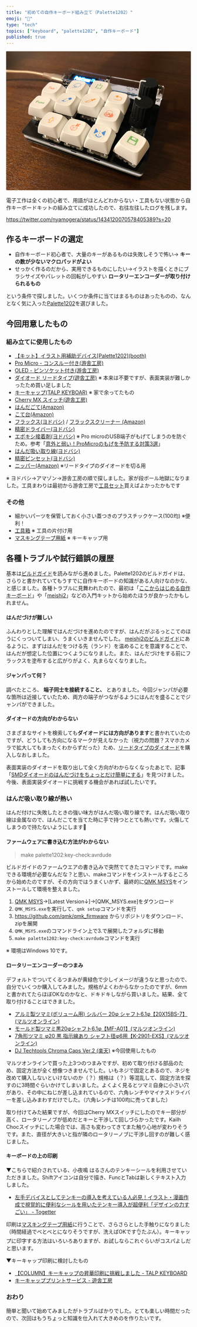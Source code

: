 ```yaml
---
title: "初めての自作キーボード組み立て（Palette1202）"
emoji: "🎉"
type: "tech"
topics: ["keyboard", "palette1202", "自作キーボード"]
published: true
---
```


![palette1202](/images/palette1202/palette1202.png)

電子工作は全くの初心者で、用語がほとんどわからない・工具もない状態から自作キーボードキットの組み立てに成功したので、右往左往したログを残します。

https://twitter.com/nyamogera/status/1434120070578405389?s=20

## 作るキーボードの選定
- 自作キーボード初心者で、大量のキーがあるものは失敗しそうで怖い→ **キーの数が少ないマクロパッドがよい**
- せっかく作るのだから、実用できるものにしたい→イラストを描くときにブラシサイズやパレットの回転がしやすい **ロータリーエンコーダーが取り付けられるもの**

という条件で探しました。いくつか条件に当てはまるものはあったものの、なんとなく気に入った[Palette1202](https://palette1202.nilgiri-tea.net/)を選びました。


## 今回用意したもの

### 組み立てに使用したもの
- [【キット】イラスト用補助デバイス\[Palette1202\](booth)](https://niltea.booth.pm/items/1710035)
- [Pro Micro - コンスルー付き(游舎工房)](https://shop.yushakobo.jp/products/promicro-spring-pinheader)
- [OLED - ピンソケット付き(游舎工房)](https://shop.yushakobo.jp/products/oled)
- [ダイオード リードタイプ(遊舎工房)](https://shop.yushakobo.jp/products/a0800di-01-100) ※ 本来は不要ですが、表面実装が難しかったため買い足しました
- [キーキャップ(TALP KEYBOAR)](https://talpkeyboard.net/items/6027a2686e84d5793d776135)  ※ 家で余ってたもの
- [Cherry MX スイッチ(遊舎工房)](https://shop.yushakobo.jp/products/cherry-mx) 
- [はんだごて(Amazon)](https://www.amazon.co.jp/gp/product/B006MQD7M4/)
- [こて台(Amazon)](https://www.amazon.co.jp/gp/product/B017SQ0TUO/)
- [フラックス(ヨドバシ)](https://www.yodobashi.com/product/100000001004303211/) / [フラックスクリーナー (Amazon)](https://www.amazon.co.jp/gp/product/B01GROTPEE)
- [精密ドライバー(ヨドバシ)](https://www.yodobashi.com/product/100000001001038640/)
- [エポキシ接着剤(ヨドバシ)](https://www.yodobashi.com/product/100000001001081131/) ※ Pro microのUSB端子がもげてしまうのを防ぐため。参考「[意外と弱い！ProMicroのもげを予防する対策3選](https://masatoshihanai.com/moge-of-promicro/)」
- [はんだ吸い取り線(ヨドバシ)](https://www.yodobashi.com/product/100000001001987586/)
- [精密ピンセット(ヨドバシ)](https://www.yodobashi.com/product/100000001004303234/)
- [ニッパー(Amazon)](https://www.amazon.co.jp/gp/product/B001PR1MRC/) ※リードタイプのダイオードを切る用

※ ヨドバシ→アマゾン→游舎工房の順で探しました。家が段ボール地獄になりました。工具まわりは最初から游舎工房で[工具セット](https://shop.yushakobo.jp/products/a9900to)買えばよかったかもです

### その他
- 細かいパーツを保管しておく小さい蓋つきのプラスチックケース(100均) ※便利！
- [工具箱](https://www.yodobashi.com/product/100000001003281396/) ※ 工具の片付け用
- [マスキングテープ用紙](https://www.yodobashi.com/product/100000001001682398/) ※ キーキャップ用 


## 各種トラブルや試行錯誤の履歴
基本は[ビルドガイド](https://palette1202.nilgiri-tea.net/)を読みながら進めました。Palette1202のビルドガイドは、さらりと書かれていてもうすでに自作キーボードの知識がある人向けなのかな、と感じました。各種トラブルに見舞われたので、最初は「[ここからはじめる自作キーボード](https://shop.yushakobo.jp/products/a0900kj-00-1)」や「[meishi2](https://biacco42.hatenablog.com/entry/2019/08/10/185624)」などの入門キットから始めたほうが良かったかもしれません。

#### はんだづけが難しい
ふんわりとした理解ではんだづけを進めたのですが、はんだがぷるっとこてのほうにくっついてしまい、うまくいきませんでした。
[meishi2のビルドガイド](https://biacco42.hatenablog.com/entry/2019/08/10/185624)にあるように、まずははんだをつける先（ランド）を温めることを意識することで、はんだが想定した位置につくようになりました。また、はんだづけをする前にフラックスを塗布すると広がりがよく、丸まらなくなりました。

#### ジャンパって何？
調べたところ、 **端子同士を接続すること、** とありました。今回ジャンパが必要な箇所は近接していたため、両方の端子がつながるようにはんだを盛ることでジャンパができました。

#### ダイオードの方向がわからない
さまざまなサイトを検索しても**ダイオードには方向があります**と書かれていたのですが、どうしても方向になるマークが見えなかった（視力の問題？スマホカメラで拡大してもまったくわからずだった）ため、[リードタイプのダイオード](https://shop.yushakobo.jp/products/a0800di-01-100)を購入しなおしました。

表面実装のダイオードを取り出して全く方向がわからなくなったあとで、記事「[SMDダイオードのはんだづけをちょっとだけ簡単にする](https://skyhigh-works.hatenablog.com/entry/2018/11/03/234803)」を見つけました。今後、表面実装ダイオードに挑戦する機会があれば試したいです。

### はんだ吸い取り線が熱い
はんだ付けに失敗したときの強い味方がはんだ吸い取り線です。はんだ吸い取り線は金属なので、はんだこてを当てた時に手で持つととても熱いです。火傷してしまうので持たないようにします🥺 

#### ファームウェアに書き込む方法がわからない

> make palette1202:key-check:avrdude

ビルドガイドのファームウエアの書き込みで突然でてきたコマンドです。makeできる環境が必要なんだな？と思い、makeコマンドをインストールするところから始めたのですが、その方向ではうまくいかず、最終的に[QMK MSYS](https://msys.qmk.fm/)をインストールして環境を整えました。

1. [QMK MSYS](https://msys.qmk.fm/)→[Latest Version↓]→[QMK_MSYS.exe]をダウンロード
2. `QMK_MSYS.exe`を実行して、`qmk setup`コマンドを実行
3. https://github.com/qmk/qmk_firmware からリポジトリをダウンロード、zipを展開
4. `QMK_MSYS.exe`のコマンドライン上で3.で展開したフォルダに移動
5. `make palette1202:key-check:avrdude`コマンドを実行

※ 環境はWindows 10です。

#### ロータリーエンコーダーのつまみ
デフォルトでついてくるつまみが黄緑色で少しイメージが違うなと思ったので、自分でいくつか購入してみました。規格がよくわからなかったのですが、6mmと書かれてたらほぼOKなのかなと、ドキドキしながら買いました。結果、全て取り付けることはできました。

- [アルミ製ツマミ(ボリューム用) シルバー 20φ シャフト6.1φ【20X15BS-7】(マルツオンライン)](https://www.marutsu.co.jp/pc/i/76775/)
- [モールド製ツマミ黒20φシャフト6.1φ【MF-A01】(マルツオンライン)](https://www.marutsu.co.jp/pc/i/62252/)
- [7角形ツマミ φ20 黒 指示線あり シャフト径φ6用【K-2901-EXS】(マルツオンライン)](https://www.marutsu.co.jp/pc/i/2957/)
- [DJ Techtools Chroma Caps Ver.2 (楽天)](https://item.rakuten.co.jp/mikidj/aaadjttcc2/) ※今回使用したもの

マルツオンラインで買った上3つのつまみですが、初めて取り付ける部品のため、固定方法が全く想像つきませんでした。いもネジで固定とあるので、ネジを改めて購入しないといけないのか（？）規格は（？）等混乱して、固定方法を探すのに3時間ぐらいかけてしまいました。よくよく見るとツマミ自身に小さい穴があり、その中にねじが差し込まれているので、六角レンチやマイナスドライバーを差し込みまわすだけでした。（六角レンチは100均に売ってました）  

取り付けてみた結果ですが、今回はCherry MXスイッチにしたのでキー部分が高く、ロータリーノブが低めだとキーと干渉して回しづらかったです。Kailh Chocスイッチにした場合では、高さも変わってきてまた触り心地が変わりそうです。また、直径が大きいと指が隣のロータリーノブに干渉し回すのが難しく感じました。

#### キーボードの上の印刷
▼こちらで紹介されている、小夜鳴 はるさんのテンキーシールを利用させていただきました。Shiftアイコンは自分で描き、FuncとTabは新しくテキスト入力しました。

- [左手デバイスとしてテンキーの導入を考えている人必見！イラスト・漫画作成で視覚的に便利なシールを用いたテンキー導入が超便利「デザインの力すごい」 - Togetter](https://togetter.com/li/1589249) 

印刷は[マスキングテープ用紙](https://www.yodobashi.com/product/100000001001682398/)に行うことで、さらさらとした手触りになりました（時間経過でべとべとになりそうですが、洗えばOKです👌たぶん）。キーキャップに印字する方法はいろいろありますが、お試しならこれぐらいがコスパよしだと思います。

▼キーキャップ印刷に検討したもの
- [【COLUMN】キーキャップの昇華印刷に挑戦しました - TALP KEYBOARD](https://talpkeyboard.net/news/5a01a882ed05e619ed0003b2)
- [キーキャッププリントサービス - 遊舎工房](https://yushakobo.jp/keycapprinting/)

### おわり
簡単と聞いて始めてみましたがトラブルばかりでした。とても楽しい時間だったので、次回はもうちょっと知識を仕入れて大きめのを作りたいです。
